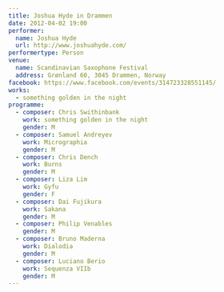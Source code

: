 ```yaml
---
title: Joshua Hyde in Drammen
date: 2012-04-02 19:00
performer:
  name: Joshua Hyde
  url: http://www.joshuahyde.com/
performertype: Person
venue:
  name: Scandinavian Saxophone Festival
  address: Grønland 60, 3045 Drammen, Norway
facebook: https://www.facebook.com/events/314723328551145/
works:
  - something golden in the night
programme:
  - composer: Chris Swithinbank
    work: something golden in the night
    gender: M
  - composer: Samuel Andreyev
    work: Micrographia
    gender: M
  - composer: Chris Dench
    work: Burns
    gender: M
  - composer: Liza Lim
    work: Gyfu
    gender: F
  - composer: Dai Fujikura
    work: Sakana
    gender: M
  - composer: Philip Venables
    gender: M
  - composer: Bruno Maderna
    work: Dialodia
    gender: M
  - composer: Luciano Berio
    work: Sequenza VIIb
    gender: M
---
```

